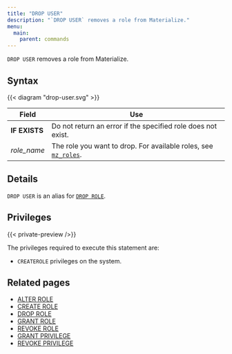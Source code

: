 ```yaml
---
title: "DROP USER"
description: "`DROP USER` removes a role from Materialize."
menu:
  main:
    parent: commands
---
```


`DROP USER` removes a role from Materialize.

## Syntax

{{< diagram "drop-user.svg" >}}

Field | Use
------|-----
**IF EXISTS** | Do not return an error if the specified role does not exist.
_role_name_ | The role you want to drop. For available roles, see [`mz_roles`](/sql/system-catalog/mz_catalog#mz_roles).

## Details

`DROP USER` is an alias for [`DROP ROLE`](../drop-role).

## Privileges

{{< private-preview />}}

The privileges required to execute this statement are:

- `CREATEROLE` privileges on the system.

## Related pages

- [ALTER ROLE](../alter-role)
- [CREATE ROLE](../create-role)
- [DROP ROLE](../drop-role)
- [GRANT ROLE](../grant-role)
- [REVOKE ROLE](../revoke-role)
- [GRANT PRIVILEGE](../grant-privilege)
- [REVOKE PRIVILEGE](../revoke-privilege)
